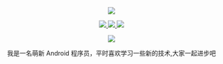 <p align="center">
  <a href="https://github.com/dxmwl">
    <img src="https://github-readme-stats.vercel.app/api?username=dxmwl&count_private=true&show_icons=true&hide=contribs&include_all_commits=true&theme=vue" />
  </a>
</p>

<p align="center">
  <a href="https://www.jianshu.com/u/d2cd4a8ecc73">
    <img src="https://img.shields.io/badge/📖%20简书地址-brightness.svg" />
  </a>
  <a href="https://blog.csdn.net/qq_32890771?type=blog">
    <img src="https://img.shields.io/badge/CSDN-常利兵-red.svg" />
  </a>
  <a href="https://github.com/dxmwl">
    <img src="https://komarev.com/ghpvc/?username=dxmwl&color=brightgreen&label=👁%20Views" />
  </a>  
</p>

<div align="center">
  <img src="https://github-readme-stats.vercel.app/api/top-langs/?username=Cwd295645351&layout=compact&langs_count=6&text_color=000&icon_color=fff&theme=graywhite" />
</div>



<p align="center">我是一名萌新 Android 程序员，平时喜欢学习一些新的技术,大家一起进步吧</p>
